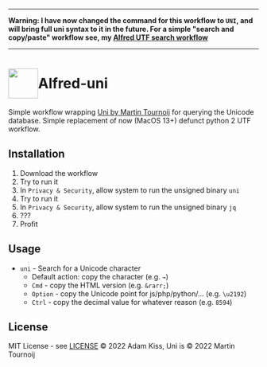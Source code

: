 ----

**Warning: I have now changed the command for this workflow to `UNI`, and will bring full uni syntax to it in the future. For a simple "search and copy/paste" workflow see, my [Alfred UTF search workflow](https://github.com/adamkiss/alfred-utf)**

----



# <span style="display: flex; align-items:center"><img src="https://user-images.githubusercontent.com/481362/208316661-a41a9042-b684-4f9a-b38c-1016247858d1.png" width="60" height="60"/> Alfred-uni</span>

Simple workflow wrapping [Uni by Martin Tournoij](https://github.com/arp242/uni) for querying the Unicode database. Simple replacement of now (MacOS 13+) defunct python 2 UTF workflow.

## Installation

1. Download the workflow
2. Try to run it
3. In `Privacy & Security`, allow system to run the unsigned binary `uni`
4. Try to run it
5. In `Privacy & Security`, allow system to run the unsigned binary `jq`
6. ???
7. Profit

## Usage

- `uni` - Search for a Unicode character
    - Default action: copy the character (e.g. `→`)
    - `Cmd` - copy the HTML version (e.g. `&rarr;`)
    - `Option` - copy the Unicode point for js/php/python/… (e.g. `\u2192`)
    - `Ctrl` - copy the decimal value for whatever reason (e.g. `8594`) 

## License

MIT License - see [LICENSE](./LICENSE)
© 2022 Adam Kiss, Uni is © 2022 Martin Tournoij